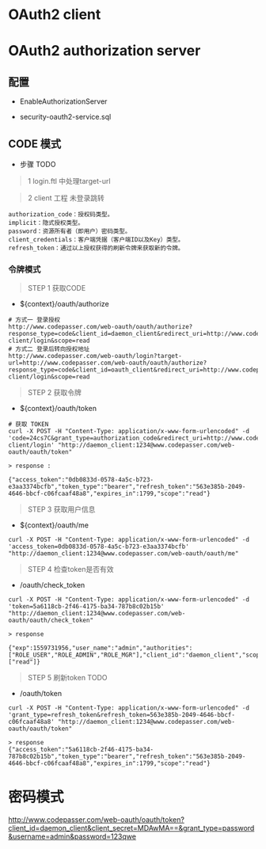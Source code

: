 

# OAuth2 client



# OAuth2 authorization server

## 配置

- EnableAuthorizationServer

- security-oauth2-service.sql


## CODE 模式
 
- 步骤 TODO

> 1 login.ftl 中处理target-url

> 2 client 工程 未登录跳转

```
authorization_code：授权码类型。
implicit：隐式授权类型。
password：资源所有者（即用户）密码类型。
client_credentials：客户端凭据（客户端ID以及Key）类型。
refresh_token：通过以上授权获得的刷新令牌来获取新的令牌。
```


###  令牌模式

> STEP 1 获取CODE 

- ${context}/oauth/authorize

```
# 方式一 登录授权
http://www.codepasser.com/web-oauth/oauth/authorize?response_type=code&client_id=daemon_client&redirect_uri=http://www.codepasser.com/web-client/login&scope=read
# 方式二 登录后转向授权地址
http://www.codepasser.com/web-oauth/login?target-url=http://www.codepasser.com/web-oauth/oauth/authorize?response_type=code&client_id=oauth_client&redirect_uri=http://www.codepasser.com/web-client/login&scope=read
```

> STEP 2 获取令牌 

- ${context}/oauth/token

```
# 获取 TOKEN
curl -X POST -H "Content-Type: application/x-www-form-urlencoded" -d 'code=24cs7C&grant_type=authorization_code&redirect_uri=http://www.codepasser.com/web-client/login' "http://daemon_client:1234@www.codepasser.com/web-oauth/oauth/token"

> response :

{"access_token":"0db0833d-0578-4a5c-b723-e3aa3374bcfb","token_type":"bearer","refresh_token":"563e385b-2049-4646-bbcf-c06fcaaf48a8","expires_in":1799,"scope":"read"}

```

> STEP 3 获取用户信息 

- ${context}/oauth/me

```
curl -X POST -H "Content-Type: application/x-www-form-urlencoded" -d 'access_token=0db0833d-0578-4a5c-b723-e3aa3374bcfb' "http://daemon_client:1234@www.codepasser.com/web-oauth/oauth/me"
```

> STEP 4 检查token是否有效

- /oauth/check_token

```
curl -X POST -H "Content-Type: application/x-www-form-urlencoded" -d 'token=5a6118cb-2f46-4175-ba34-787b8c02b15b' "http://daemon_client:1234@www.codepasser.com/web-oauth/oauth/check_token"

> response

{"exp":1559731956,"user_name":"admin","authorities":["ROLE_USER","ROLE_ADMIN","ROLE_MGR"],"client_id":"daemon_client","scope":["read"]}

```


> STEP 5 刷新token TODO

- /oauth/token

```
curl -X POST -H "Content-Type: application/x-www-form-urlencoded" -d 'grant_type=refresh_token&refresh_token=563e385b-2049-4646-bbcf-c06fcaaf48a8' "http://daemon_client:1234@www.codepasser.com/web-oauth/oauth/token"

> response
{"access_token":"5a6118cb-2f46-4175-ba34-787b8c02b15b","token_type":"bearer","refresh_token":"563e385b-2049-4646-bbcf-c06fcaaf48a8","expires_in":1799,"scope":"read"}

```
# 密码模式
http://www.codepasser.com/web-oauth/oauth/token?client_id=daemon_client&client_secret=MDAwMA==&grant_type=password&username=admin&password=123qwe
```
